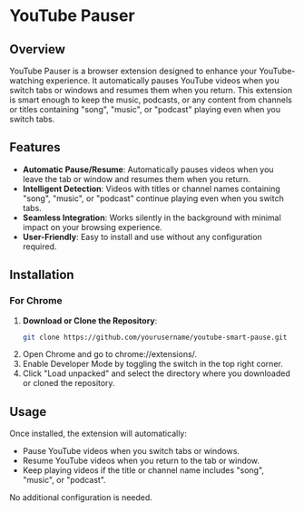 # YouTube Pauser

## Overview

YouTube Pauser is a browser extension designed to enhance your YouTube-watching experience. It automatically pauses YouTube videos when you switch tabs or windows and resumes them when you return. This extension is smart enough to keep the music, podcasts, or any content from channels or titles containing "song", "music", or "podcast" playing even when you switch tabs.

## Features

- **Automatic Pause/Resume**: Automatically pauses videos when you leave the tab or window and resumes them when you return.
- **Intelligent Detection**: Videos with titles or channel names containing "song", "music", or "podcast" continue playing even when you switch tabs.
- **Seamless Integration**: Works silently in the background with minimal impact on your browsing experience.
- **User-Friendly**: Easy to install and use without any configuration required.

## Installation

### For Chrome

1. **Download or Clone the Repository**: 
   ```bash
   git clone https://github.com/yourusername/youtube-smart-pause.git
2. Open Chrome and go to chrome://extensions/.
3. Enable Developer Mode by toggling the switch in the top right corner.
4. Click "Load unpacked" and select the directory where you downloaded or cloned the repository.

## Usage
Once installed, the extension will automatically:
- Pause YouTube videos when you switch tabs or windows.
- Resume YouTube videos when you return to the tab or window.
- Keep playing videos if the title or channel name includes "song", "music", or "podcast".

No additional configuration is needed.


